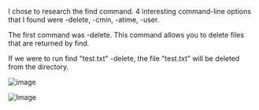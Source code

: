 I chose to research the find command. 4 interesting command-line options that I found were -delete, -cmin, -atime, -user.

The first command was -delete. This command allows you to delete files that are returned by find.

If we were to run find "test.txt" -delete, the file "test.txt" will be deleted from the directory. 

![image](befre_delete)

![Image](after_delete)
